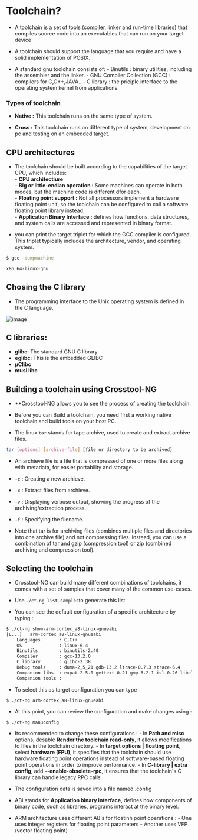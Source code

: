 # Toolchain?
- A toolchain is a set of tools (compiler, linker and run-time libraries) that compiles source code into an executables that can run on your target device

- A toolchain should support the language that you require and have a solid implementation of POSIX.  

- A standard gnu toolchain consists of: 
        - Binutils : binary utilities, including the assembler and the linker. 
        - GNU Compiler Collection (GCC) : compilers for C,C++,JAVA.. 
        - C library : the priciple interface to the operating system kernel from applications.
  

### Types of toolchain 

- **Native :** This toolchain runs on the same type of system.  

- **Cross :** This toolchain runs on different type of system, development on pc and testing on an embedded target. 

## CPU architectures

- The toolchain should be built according to the capabilities of the target CPU, which includes:   
        - **CPU architectiure**   
        - **Big or little-endian operation :** Some machines can operate in both modes, but the machine code is different dfor each.   
        - **Floating point support :** Not all processors implement a hardware floating point unit, so the toolchain can be configured to call a software floating point library instead.  
        - **Application Binary Interface :** defines how functions, data structures, and system calls are accessed and represented in binary format.  

- you can print the target triplet for which the GCC compiler is configured. This triplet typically includes the architecture, vendor, and operating system.
```sh
$ gcc -dumpmachine

x86_64-linux-gnu
```
## Chosing the C library 
- The programming interface to the Unix operating system is defined in the C language.
  
![image](https://github.com/user-attachments/assets/d4a73ae7-d6ec-46c9-878e-6e4f244b1bc7)


## C libraries: 
- **glibc**: The standard GNU C library 
- **eglibc**: This is the embedded GLIBC 
- **µClibc**
- **musl libc**


## Building a toolchain using Crosstool-NG 

- **Crosstool-NG allows you to see the process of creating the toolchain.

- Before you can Build a toolchain, you need first a working native toolchain and build tools on your host PC.

- The linux `tar` stands for tape archive, used to create and extract archive files.

```sh
tar [options] [archive-file] [file or directory to be archived]
```

- An archieve file is a file that is compressed of one or more files along with metadata, for easier portability and storage.  

- `-c` : Creating a new archieve.  
- `-x` : Extract files from archieve.  
- `-v` : Displaying verbose output, showing the progress of the archiving/extraction process.
- `-f` : Specifying the filename.

- Note that tar is for archiving files (combines multiple files and directories into one archive file) and not compressing files. Instead, you can use a combination of tar and gzip (compression tool) or zip (combined archiving and compression tool).

## Selecting the toolchain 

- Crosstool-NG can build many different combinations of toolchains, it comes with a set of samples that cover many of the common use-cases.

- Use `./ct-ng list-samples`to generate this list.

- You can see the default configuration of a specific architecture by typing :

```sh
$ ./ct-ng show-arm-cortex_a8-linux-gnueabi
[L...]   arm-cortex_a8-linux-gnueabi
    Languages       : C,C++
    OS              : linux-6.4
    Binutils        : binutils-2.40
    Compiler        : gcc-13.2.0
    C library       : glibc-2.38
    Debug tools     : duma-2_5_21 gdb-13.2 ltrace-0.7.3 strace-6.4
    Companion libs  : expat-2.5.0 gettext-0.21 gmp-6.2.1 isl-0.26 libelf-0.8.13 libiconv-1.16 mpc-1.2.1 mpfr-4.2.1 ncurses-6.4 zlib-1.2.13 zstd-1.5.5
    Companion tools :
``` 
- To select this as target configuration you can type
```
$ ./ct-ng arm-cortex_a8-linux-gnueabi
```
- At this point, you can review the configuration and make changes using :
```
$ ./ct-ng manuconfig
```
- Its recommended to change these configurations :
          - In **Path and misc** options, desable **Render the toolchain read-only**, it allows modifications to files in the toolchain directory.
          - In **target options | floating point**,  select **hardware (FPU)**, it specifies that the toolchain should use hardware floating point operations instead of software-based floating point operations in order to improve performance.
          - In **C-library | extra config**, add **--enable-obsolete-rpc**, it ensures that the toolchain's C library can handle legacy RPC calls
   
- The configuration data is saved into a file named .config

- ABI stands for **Application binary interface**, defines how components of binary code, such as libraries, programs interact at the binary level.

- ARM architecture uses different ABIs for floatinh point operations :
          - One uses integer registers for floating point parameters
          - Another uses VFP  (vector floating point) 
